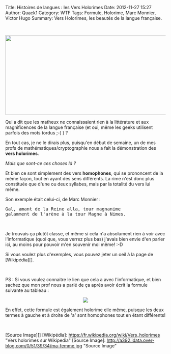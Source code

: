 Title: Histoires de langues : les Vers Holorimes
Date: 2012-11-27 15:27
Author: Quack1
Category: WTF
Tags: Formule, Holorime, Marc Monnier, Victor Hugo
Summary: Vers Holorimes, les beautés de la langue française.

&nbsp;
<div align=center><a href="static/upload/holorime_le_chat.png"><img src="static/upload/holorime_le_chat.png" width="600" height="250" align=center /></a></div>

Qui a dit que les matheux ne connaissaient rien à la littérature et aux magnificences de la langue française (et oui, même les geeks utilisent parfois des mots tordus ;-) ) ?

En tout cas, je ne le dirais plus, puisqu'en début de semaine, un de mes profs de mathématiques/cryptographie nous a fait la démonstration des **vers holorimes**.

*Mais que sont-ce ces choses là ?*

Et bien ce sont simplement des vers **homophones**, qui se prononcent de la même façon, tout en ayant des sens différents. La rime n'est donc plus constituée que d'une ou deux syllabes, mais par la totalité du vers lui même.

Son exemple était celui-ci, de Marc Monnier :

<pre>
Gal, amant de la Reine alla, tour magnanime
galamment de l'arène à la tour Magne à Nimes.
</pre>
 

Je trouvais ça plutôt classe, et même si cela n'a absolument rien à voir avec l'informatique (quoi que, vous verrez plus bas) j'avais bien envie d'en parler ici, au moins pour pouvoir m'en souvenir moi même! :-D

Si vous voulez plus d'exemples, vous pouvez jeter un oeil à la page de [Wikipédia][].

&nbsp; 

PS : Si vous voulez connaitre le lien que cela a avec l'informatique, et
bien sachez que mon prof nous a parlé de ça après avoir écrit la formule
suivante au tableau :

<div align=center><a href="static/upload/formuleHolorime.png"><img src="static/upload/formuleHolorime.png" align=center /></a></div>

En effet, cette formule est également holorime elle même, puisque les
deux termes à gauche et à droite de 'a' sont homophones tout en étant
différents!

 

[Source Image][]
  [Wikipédia]: https://fr.wikipedia.org/wiki/Vers_holorimes "Vers holorimes sur Wikipedia"
  [Source Image]: http://a392.idata.over-blog.com/0/51/39/34/ma-femme.jpg "Source Image"
